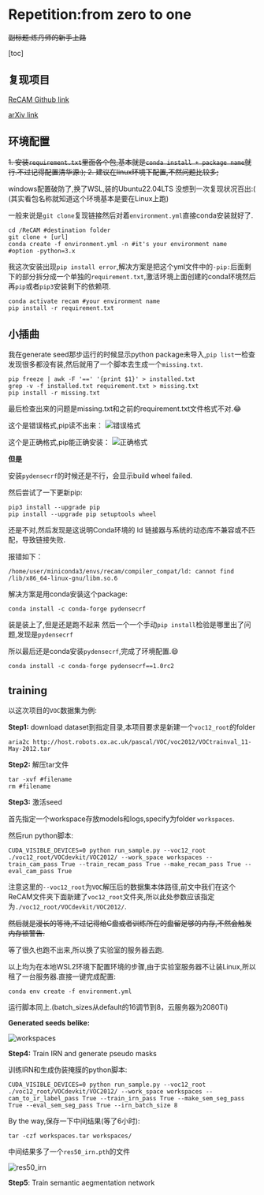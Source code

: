 # Repetition:from zero to one

~~副标题:炼丹师的新手上路~~

[toc]

## 复现项目

[ReCAM Github link](https://github.com/zhaozhengChen/ReCAM)

[arXiv link](https://arxiv.org/abs/2203.00962)

## 环境配置

~~1. 安装`requirement.txt`里面各个包,基本就是`conda install + package name`就行.不过记得配置清华源:);
2. 建议在linux环境下配置,不然问题比较多;~~

windows配置破防了,换了WSL,装的Ubuntu22.04LTS
没想到一次复现状况百出:(
(其实看包名称就知道这个环境基本是要在Linux上跑)

一般来说是`git clone`复现链接然后对着`environment.yml`直接conda安装就好了.

```shell
cd /ReCAM #destination folder
git clone + [url] 
conda create -f environment.yml -n #it's your environment name 
#option -python=3.x
```

我这次安装出现`pip install error`,解决方案是把这个yml文件中的`-pip:`后面剩下的部分拆分成一个单独的`requirement.txt`,激活环境上面创建的conda环境然后再`pip`或者`pip3`安装剩下的依赖项.

```shell
conda activate recam #your environment name
pip install -r requirement.txt
```

## 小插曲

我在generate seed那步运行的时候显示python package未导入,`pip list`一检查发现很多都没有装,然后就用了一个脚本去生成一个`missing.txt`.

```shell
pip freeze | awk -F '==' '{print $1}' > installed.txt
grep -v -f installed.txt requirement.txt > missing.txt
pip install -r missing.txt
```

最后检查出来的问题是missing.txt和之前的requirement.txt文件格式不对.:joy:

这个是错误格式,pip读不出来：
![错误格式](之前的错误格式.png)

这个是正确格式,pip能正确安装：
![正确格式](更改之后的正确格式.png)

**但是**

安装`pydensecrf`的时候还是不行，会显示build wheel failed.

然后尝试了一下更新pip:

```shell
pip3 install --upgrade pip
pip install --upgrade pip setuptools wheel
```

还是不对,然后发现是这说明Conda环境的 ld 链接器与系统的动态库不兼容或不匹配，导致链接失败.

报错如下：

```shell
/home/user/miniconda3/envs/recam/compiler_compat/ld: cannot find /lib/x86_64-linux-gnu/libm.so.6
```

解决方案是用conda安装这个package:

```shell
conda install -c conda-forge pydensecrf
```

装是装上了,但是还是跑不起来
然后一个一个手动`pip install`检验是哪里出了问题,发现是`pydensecrf`

所以最后还是conda安装`pydensecrf`,完成了环境配置.:smile:

```shell
conda install -c conda-forge pydensecrf==1.0rc2
```

## training

以这次项目的`VOC`数据集为例:

**Step1:** download dataset到指定目录,本项目要求是新建一个`voc12_root`的folder

```shell
aria2c http://host.robots.ox.ac.uk/pascal/VOC/voc2012/VOCtrainval_11-May-2012.tar
```

**Step2:** 解压tar文件

```shell
tar -xvf #filename
rm #filename
```

**Step3:** 激活seed

首先指定一个workspace存放models和logs,specify为folder `workspaces`.

然后run python脚本:

```shell
CUDA_VISIBLE_DEVICES=0 python run_sample.py --voc12_root ./voc12_root/VOCdevkit/VOC2012/ --work_space workspaces --train_cam_pass True --train_recam_pass True --make_recam_pass True --eval_cam_pass True 
```

注意这里的`--voc12_root`为`VOC`解压后的数据集本体路径,前文中我们在这个ReCAM文件夹下面新建了`voc12_root`文件夹,所以此处参数应该指定为`./voc12_root/VOCdevkit/VOC2012/`.

~~然后就是漫长的等待,不过记得给C盘或者训练所在的盘留足够的内存,不然会触发内存锁警告.~~

等了很久也跑不出来,所以换了实验室的服务器去跑.

以上均为在本地WSL2环境下配置环境的步骤,由于实验室服务器不让装Linux,所以租了一台服务器.直接一键完成配置:

```shell
conda env create -f environment.yml
```

运行脚本同上.(batch_sizes从default的16调节到8，云服务器为2080Ti)

**Generated seeds belike:**

![workspaces](voc-workspaces.png)

**Step4:** Train IRN and generate pseudo masks

训练IRN和生成伪装掩膜的python脚本:

```shell
CUDA_VISIBLE_DEVICES=0 python run_sample.py --voc12_root ./voc12_root/VOCdevkit/VOC2012/ --work_space workspaces --cam_to_ir_label_pass True --train_irn_pass True --make_sem_seg_pass True --eval_sem_seg_pass True --irn_batch_size 8
```

By the way,保存一下中间结果(等了6小时):

```shell
tar -czf workspaces.tar workspaces/
```

中间结果多了一个`res50_irn.pth`的文件

![res50_irn](res50_irn.png)

**Step5**: Train semantic aegmentation network
